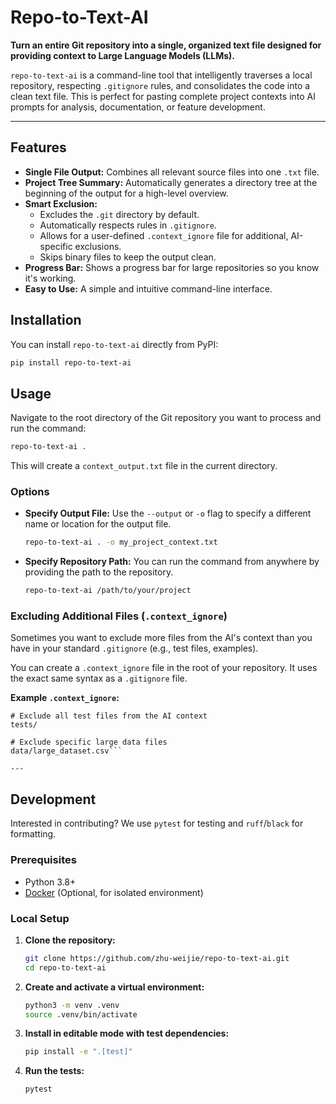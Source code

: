 # Repo-to-Text-AI

**Turn an entire Git repository into a single, organized text file designed for providing context to Large Language Models (LLMs).**

`repo-to-text-ai` is a command-line tool that intelligently traverses a local repository, respecting `.gitignore` rules, and consolidates the code into a clean text file. This is perfect for pasting complete project contexts into AI prompts for analysis, documentation, or feature development.

---

## Features

-   **Single File Output:** Combines all relevant source files into one `.txt` file.
-   **Project Tree Summary:** Automatically generates a directory tree at the beginning of the output for a high-level overview.
-   **Smart Exclusion:**
    -   Excludes the `.git` directory by default.
    -   Automatically respects rules in `.gitignore`.
    -   Allows for a user-defined `.context_ignore` file for additional, AI-specific exclusions.
    -   Skips binary files to keep the output clean.
-   **Progress Bar:** Shows a progress bar for large repositories so you know it's working.
-   **Easy to Use:** A simple and intuitive command-line interface.

## Installation

You can install `repo-to-text-ai` directly from PyPI:

```bash
pip install repo-to-text-ai
```

## Usage

Navigate to the root directory of the Git repository you want to process and run the command:

```bash
repo-to-text-ai .
```

This will create a `context_output.txt` file in the current directory.

### Options

-   **Specify Output File:** Use the `--output` or `-o` flag to specify a different name or location for the output file.

    ```bash
    repo-to-text-ai . -o my_project_context.txt
    ```

-   **Specify Repository Path:** You can run the command from anywhere by providing the path to the repository.

    ```bash
    repo-to-text-ai /path/to/your/project
    ```

### Excluding Additional Files (`.context_ignore`)

Sometimes you want to exclude more files from the AI's context than you have in your standard `.gitignore` (e.g., test files, examples).

You can create a `.context_ignore` file in the root of your repository. It uses the exact same syntax as a `.gitignore` file.

**Example `.context_ignore`:**

```
# Exclude all test files from the AI context
tests/

# Exclude specific large data files
data/large_dataset.csv```

---
```

## Development

Interested in contributing? We use `pytest` for testing and `ruff`/`black` for formatting.

### Prerequisites

-   Python 3.8+
-   [Docker](https://www.docker.com/get-started') (Optional, for isolated environment)

### Local Setup

1.  **Clone the repository:**
    ```bash
    git clone https://github.com/zhu-weijie/repo-to-text-ai.git
    cd repo-to-text-ai
    ```

2.  **Create and activate a virtual environment:**
    ```bash
    python3 -m venv .venv
    source .venv/bin/activate
    ```

3.  **Install in editable mode with test dependencies:**
    ```bash
    pip install -e ".[test]"
    ```

4.  **Run the tests:**
    ```bash
    pytest
    ```

